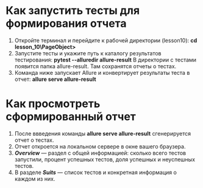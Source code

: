 #   Как запустить тесты для формирования отчета
1. Откройте терминал и перейдите к рабочей директории (lesson10):
**cd lesson_10\PageObject>**
2. Запустите тесты и укажите путь к каталогу результатов тестирования:
**pytest --alluredir allure-result**
В директории с тестами появится папка allure-result. Там сохранятся отчеты о тестах.
3. Команда ниже запускает Allure и конвертирует результаты теста в отчет:
**allure serve allure-result**

#   Как просмотреть сформированный отчет
1. После ввведения команды **allure serve allure-result** сгенерируется отчет о тестах.
2. Отчет откроется на локальном сервере в окне вашего браузера.
3. ***Overview*** — раздел с общей информацией: сколько всего тестов запустили, процент успешных тестов, доля успешных и неуспешных тестов.
4. В разделе ***Suits*** — список тестов и конкретная информация о каждом из них.